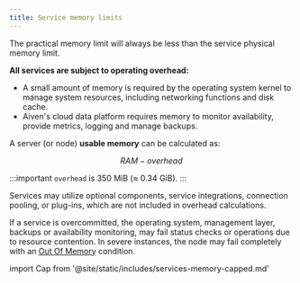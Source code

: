 ```yaml
---
title: Service memory limits
---
```


The practical memory limit will always be less than the service physical
memory limit.

**All services are subject to operating overhead:**

-   A small amount of memory is required by the operating system kernel
    to manage system resources, including networking functions and disk
    cache.
-   Aiven's cloud data platform requires memory to monitor
    availability, provide metrics, logging and manage backups.

A server (or node) **usable memory** can be calculated as:

$$
{ RAM - overhead }
$$

:::important
`overhead` is 350 MiB (≈ 0.34 GiB).
:::

Services may utilize optional components, service integrations,
connection pooling, or plug-ins, which are not included in overhead
calculations.

If a service is overcommitted, the operating system, management layer,
backups or availability monitoring, may fail status checks or operations
due to resource contention. In severe instances, the node may fail
completely with an
[Out Of Memory](out-of-memory-conditions)
condition.

import Cap from '@site/static/includes/services-memory-capped.md'

<Cap/>
